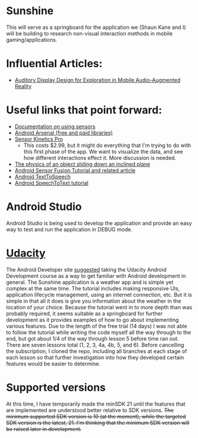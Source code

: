 # Sunshine
This will serve as a springboard for the application we (Shaun Kane and I) will be building to research non-visual interaction methods in mobile gaming/applications.

# Influential Articles:
- [Auditory Display Design for Exploration in Mobile Audio-Augmented Reality](http://ftp.dcs.glasgow.ac.uk/~stephen/papers/PUC_vazquezalvarezFinal2-revised.pdf)

# Useful links that point forward:
- [Documentation on using sensors](http://developer.android.com/guide/topics/sensors/index.html)
- [Android Arsenal (free and paid libraries)](https://android-arsenal.com/)
- [Sensor Kinetics Pro](https://play.google.com/store/apps/details?id=com.innoventions.sensorkineticspro)
  - This costs $2.99, but it might do everything that I'm trying to do with this first phase of the app.  We want to visualize the data, and see how different interactions effect it.  More discussion is needed.
- [The physics of an object sliding down an inclined plane](http://www.physicsclassroom.com/class/vectors/Lesson-3/Inclined-Planes)
- [Android Sensor Fusion Tutorial and related article](http://www.thousand-thoughts.com/category/articles/)
- [Android TextToSpeech](http://developer.android.com/reference/android/speech/tts/TextToSpeech.html)
- [Android SpeechToText tutorial](http://www.androidhive.info/2014/07/android-speech-to-text-tutorial/)

# Android Studio
Android Studio is being used to develop the application and provide an easy way to test and run the application in DEBUG mode.

# [Udacity](https://www.udacity.com/)
The Android Developer site [suggested](http://developer.android.com/training/index.html) taking the Udacity Android Development course as a way to get familiar with Android development in general.  The Sunshine application is a weather app and is simple yet complex at the same time.  The tutorial includes making responsive UIs, application lifecycle management, using an internet connection, etc.  But it is simple in that all it does is give you information about the weather in the location of your choice.  Because the tutorial went in to more depth than was probably required, it seems suitable as a springboard for further development as it provides examples of how to go about implementing various features.  Due to the length of the free trial (14 days) I was not able to follow the tutorial while writing the code myself all the way through to the end, but got about 1/4 of the way through lesson 5 before time ran out.  There are seven lessons total (1, 2, 3, 4a, 4b, 5, and 6).  Before cancelling the subscription, I cloned the repo, including all branches at each stage of each lesson so that further investigation into how they developed certain features would be easier to determine.

# Supported versions
At this time, I have temporarily made the minSDK 21 until the features that are implemented are understood better relative to SDK versions.
~~The minimum supported SDK version is 10 (at the moment), while the targeted SDK version is the latest, 21.  I'm thinking that the minimum SDK version will be raised later in development.~~
